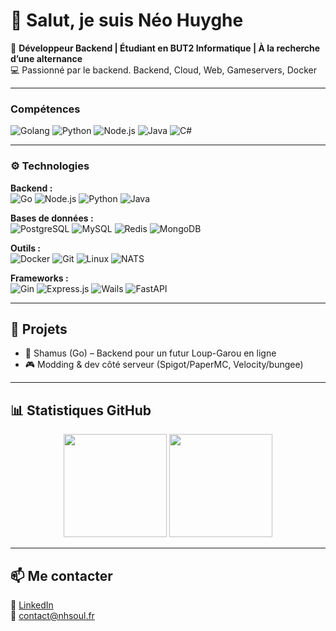 # 👋 Salut, je suis Néo Huyghe  

🎯 **Développeur Backend | Étudiant en BUT2 Informatique | À la recherche d’une alternance**  
💻 Passionné par le backend.
Backend, Cloud, Web, Gameservers, Docker

---

### Compétences

![Golang](https://img.shields.io/badge/Golang-85%25-brightgreen)
![Python](https://img.shields.io/badge/Python-80%25-brightgreen)
![Node.js](https://img.shields.io/badge/Node.js-70%25-yellowgreen)
![Java](https://img.shields.io/badge/Java-60%25-yellow)
![C#](https://img.shields.io/badge/C%23-25%25-red)

---

### ⚙️ Technologies  

<p align="center">

**Backend :**<br>
<img src="https://img.shields.io/badge/Go-00ADD8?style=for-the-badge&logo=go&logoColor=white" alt="Go">
<img src="https://img.shields.io/badge/Node.js-339933?style=for-the-badge&logo=node.js&logoColor=white" alt="Node.js">
<img src="https://img.shields.io/badge/Python-3776AB?style=for-the-badge&logo=python&logoColor=white" alt="Python">
<img src="https://img.shields.io/badge/Java-007396?style=for-the-badge&logo=openjdk&logoColor=white" alt="Java">

**Bases de données :**<br>
<img src="https://img.shields.io/badge/PostgreSQL-4169E1?style=for-the-badge&logo=postgresql&logoColor=white" alt="PostgreSQL">
<img src="https://img.shields.io/badge/MySQL-4479A1?style=for-the-badge&logo=mysql&logoColor=white" alt="MySQL">
<img src="https://img.shields.io/badge/Redis-DC382D?style=for-the-badge&logo=redis&logoColor=white" alt="Redis">
<img src="https://img.shields.io/badge/MongoDB-47A248?style=for-the-badge&logo=mongodb&logoColor=white" alt="MongoDB">

**Outils :**<br>
<img src="https://img.shields.io/badge/Docker-2496ED?style=for-the-badge&logo=docker&logoColor=white" alt="Docker">
<img src="https://img.shields.io/badge/Git-F05032?style=for-the-badge&logo=git&logoColor=white" alt="Git">
<img src="https://img.shields.io/badge/Linux-FCC624?style=for-the-badge&logo=linux&logoColor=black" alt="Linux">
<img src="https://img.shields.io/badge/NATS-27AAE1?style=for-the-badge&logo=natsdotio&logoColor=white" alt="NATS">

**Frameworks :**<br>
<img src="https://img.shields.io/badge/Gin-00ADD8?style=for-the-badge&logo=go&logoColor=white" alt="Gin">
<img src="https://img.shields.io/badge/Express.js-000000?style=for-the-badge&logo=express&logoColor=white" alt="Express.js">
<img src="https://img.shields.io/badge/Wails-FF4D00?style=for-the-badge&logo=go&logoColor=white" alt="Wails">
<img src="https://img.shields.io/badge/FastAPI-009688?style=for-the-badge&logo=fastapi&logoColor=white" alt="FastAPI">

</p>

---

## 🚀 Projets  
- 🐺 Shamus (Go) – Backend pour un futur Loup-Garou en ligne
- 🎮 Modding & dev côté serveur (Spigot/PaperMC, Velocity/bungee)  

---

## 📊 Statistiques GitHub  
<p align="center">
  <img src="https://github-readme-stats.vercel.app/api?username=NhProGamer&show_icons=true&bg_color=1e1e2e&text_color=cdd6f4&icon_color=cba6f7&title_color=94e2d5" height="165">
  <img src="https://github-readme-stats.vercel.app/api/top-langs/?username=NhProGamer&layout=compact&bg_color=1e1e2e&text_color=cdd6f4&icon_color=cba6f7&title_color=94e2d5" height="165">
</p>

---

## 📫 Me contacter  
🔗 [LinkedIn](https://www.linkedin.com/in/neo-huyghe)  
📧 contact@nhsoul.fr
